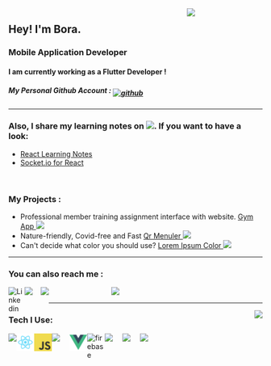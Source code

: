 <img src="https://media4.giphy.com/media/Gf5QiP1TWCO8qYKmt7/giphy.gif?cid=ecf05e47ixp1dggeu6gx1f30163a78rwt40ekm2z7qvuhm9v&rid=giphy.gif&ct=g" align="right" width="150px"> 


## Hey! I'm Bora. 
### Mobile Application Developer
#### I am currently working as a Flutter Developer !
##### My Personal Github Account : [<img  width="28" alt="github" src="https://github.githubassets.com/images/modules/logos_page/GitHub-Mark.png" target="_blank" align="middle">][github]


<hr/>

### Also, I share my learning notes on <a href="https://medium.com/@borakececi"><img  height="26" src="https://miro.medium.com/max/640/1*s986xIGqhfsN8U--09_AdA.png" target="_blank"  ></a>. If you want to have a look: 

* <a href="https://medium.com/@borakececi/react-learning-notes-ca9e7a221cdb">React Learning Notes</a>
* <a href="https://medium.com/@borakececi/socket-io-for-react-eda229188a93">Socket.io for React</a>

<br/>

### My Projects :
* Professional member training assignment interface with website. <a target="_blank" href="https://fitbodyclub.netlify.app/" align="right"  > Gym App   </a><img  width="26" src="https://cdn-icons-png.flaticon.com/512/563/563828.png" >
* Nature-friendly, Covid-free and Fast   <a target="_blank" href="https://qrmenuler.netlify.app/" align="right"  >Qr Menuler  </a><img  width="32" src="https://media4.giphy.com/media/Gf5QiP1TWCO8qYKmt7/giphy.gif?cid=ecf05e47ixp1dggeu6gx1f30163a78rwt40ekm2z7qvuhm9v&rid=giphy.gif&ct=g" >
* Can't decide what color you should use?   <a target="_blank" href="https://loremcolor.com" align="right"  >Lorem Ipsum Color  </a><img  width="26" src="https://cdn-icons-png.flaticon.com/512/2661/2661145.png" >

<hr/>

### You can also reach me :

[<img  width="32" alt="Linkedin" src="https://brand.linkedin.com/content/dam/me/business/en-us/amp/brand-site/v2/bg/LI-Bug.svg.original.svg" target="_blank" align="left">][linkedin]
<a href="mailto:boraizzet0@gmail.com"><img  width="32" src="https://img.icons8.com/color/344/gmail-new.png" target="_blank" align="left" ></a>
<a href="https://stackoverflow.com/users/19469031/bora-ke%c3%a7eci"><img  height="32" src="https://cdn.worldvectorlogo.com/logos/stack-overflow.svg" target="_blank" align="left" ></a>
<a href="https://www.codewars.com/users/borakececi"><img  width="300" src="https://www.codewars.com/users/borakececi/badges/large" target="_blank" align="right" ></a>

<br/>
<hr/>

<img src="https://github-readme-stats.vercel.app/api/top-langs/?username=bksbora" align="right">

### Tech I Use:

<img src="https://storage.googleapis.com/cms-storage-bucket/4fd5520fe28ebf839174.svg" height="35" align="left">
<img src="https://raw.githubusercontent.com/github/explore/80688e429a7d4ef2fca1e82350fe8e3517d3494d/topics/react/react.png" width="35" align="left">
<img alt="JavaScript" src="https://raw.githubusercontent.com/github/explore/80688e429a7d4ef2fca1e82350fe8e3517d3494d/topics/javascript/javascript.png" width="35" align="left">
<img src="https://brandeps.com/logo-download/N/Node-JS-logo-vector-01.svg" width="35" align="left">
<img src="https://raw.githubusercontent.com/github/explore/80688e429a7d4ef2fca1e82350fe8e3517d3494d/topics/vue/vue.png" width="35" align="left">
<img alt="firebase" src="https://firebase.google.com/static/images/brand-guidelines/logo-logomark.png" width="35" align="left">
<img src="https://logodownload.org/wp-content/uploads/2015/05/cpanel-logo-0.png" width="35" align="left">
<img src="https://seeklogo.com/images/W/wordpress-icon-logo-45667D3313-seeklogo.com.png" width="35" align="left">
<img src="https://www.mysql.com/common/logos/logo-mysql-170x115.png" width="35" align="left">



[github]: https://github.com/kececibora
[linkedin]: https://www.linkedin.com/in/borakececi/
[codewars]: https://www.codewars.com/users/borakececi
[mail]: boraizzet0@gmail.com
